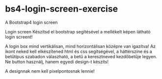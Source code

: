 # bs4-login-screen-exercise
A Bootstrap4 login screen


Login screen
Készítsd el bootstrap segítésével a mellékelt képen látható login screent!

A login box mind vertikálisan, mind horizontálisan középre van igazítva! Az ikont neked kell elkészítened html és css segítségével, a háttérszíne és a betűtípus szabadon válaszható, a betű a keresztneved kezdőbetűje legyen. Ne button használj, hanem egyedi design-t készíts!

A designnak nem kell pixelpontosnak lennie!